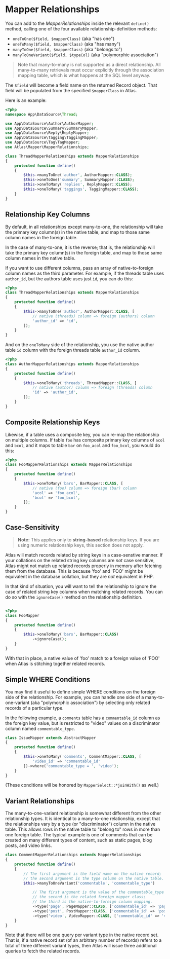 # Mapper Relationships

You can add to the _MapperRelationships_ inside the relevant `define()` method,
calling one of the four available relationship-definition methods:

- `oneToOne($field, $mapperClass)` (aka "has one")
- `oneToMany($field, $mapperClass)` (aka "has many")
- `manyToOne($field, $mapperClass)` (aka "belongs to")
- `manyToOneVariant($field, $typeCol)` (aka "polymorphic association")

> Note that many-to-many is not supported as a direct relationship. All
> many-to-many retrievals must occur explicitly through the association mapping
> table, which is what happens at the SQL level anyway.

The `$field` will become a field name on the returned Record object. That field
will be populated from the specified `$mapperClass` in Atlas.

Here is an example:

```php
<?php
namespace App\DataSource\Thread;

use App\DataSource\Author\AuthorMapper;
use App\DataSource\Summary\SummaryMapper;
use App\DataSource\Reply\ReplyMapper;
use App\DataSource\Tagging\TaggingMapper;
use App\DataSource\Tag\TagMapper;
use Atlas\Mapper\MapperRelationships;

class ThreadMapperRelationships extends MapperRelationships
{
    protected function define()
    {
        $this->manyToOne('author', AuthorMapper::CLASS);
        $this->oneToOne('summary', SummaryMapper::CLASS);
        $this->oneToMany('replies', ReplyMapper::CLASS);
        $this->oneToMany('taggings', TaggingMapper::CLASS);
    }
}
```

## Relationship Key Columns

By default, in all relationships except many-to-one, the relationship will take
the primary key column(s) in the native table, and map to those same column
names in the foreign table.

In the case of many-to-one, it is the reverse; that is, the relationship will
take the primary key column(s) in the foreign table, and map to those same
column names in the native table.

If you want to use different columns, pass an array of native-to-foreign column
names as the third parameter. For example, if the threads table uses
`author_id`, but the authors table uses just `id`, you can do this:

```php
<?php
class ThreadMapperRelationships extends MapperRelationships
{
    protected function define()
    {
        $this->manyToOne('author', AuthorMapper::CLASS, [
            // native (threads) column => foreign (authors) column
            'author_id' => 'id',
        ]);
    }
}

```
And on the `oneToMany` side of the relationship, you use the native author table
`id` column with the foreign threads table `author_id` column.

```php
<?php
class AuthorMapperRelationships extends MapperRelationships
{
    protected function define()
    {
        $this->oneToMany('threads', ThreadMapper::CLASS, [
            // native (author) column => foreign (threads) column
            'id' => 'author_id',
        ]);
    }
}
```

## Composite Relationship Keys

Likewise, if a table uses a composite key, you can re-map the relationship on
multiple columns. If table `foo` has composite primary key columns of `acol` and
`bcol`, and it maps to table `bar` on `foo_acol` and `foo_bcol`, you would do
this:

```php
<?php
class FooMapperRelationships extends MapperRelationships
{
    protected function define()
    {
        $this->oneToMany('bars', BarMapper::CLASS, [
            // native (foo) column => foreign (bar) column
            'acol' => 'foo_acol',
            'bcol' => 'foo_bcol',
        ]);
    }
}
```

## Case-Sensitivity

> **Note:**
  This applies only to **string-based** relationship keys. If you are
  using numeric relationship keys, this section does not apply.

Atlas will match records related by string keys in a case-senstive manner. If
your collations on the related string key columns are *not* case sensitive,
Atlas might not match up related records properly in memory after fetching them
from the database. This is because 'foo' and 'FOO' might be equivalent in the
database collation, but they are *not* equivalent in PHP.

In that kind of situation, you will want to tell the relationship to ignore the
case of related string key columns when matching related records. You can do so
with the `ignoreCase()` method on the relationship definition.

```php

<?php
class FooMapper
{
    protected function define()
    {
        $this->oneToMany('bars', BarMapper::CLASS)
            ->ignoreCase();
    }
}
```

With that in place, a native value of 'foo' match to a foreign value of 'FOO'
when Atlas is stitching together related records.

## Simple WHERE Conditions

You may find it useful to define simple WHERE conditions on the foreign side of
the relationship. For example, you can handle one side of a many-to-one-variant
(aka "polymorphic association") by selecting only related records of a
particular type.

In the following example, a `comments` table has a `commentable_id` column as
the foreign key value, but is restricted to "video" values on a discriminator
column named `commentable_type`.

```php
class IssueMapper extends AbstractMapper
{
    protected function define()
    {
        $this->oneToMany('comments', CommentMapper::CLASS, [
            'video_id' => 'commentable_id'
        ])->where('commentable_type = ', 'video');
    }
}
```

(These conditions will be honored by `MapperSelect::*joinWith()` as well.)

## Variant Relationships

The many-to-one-variant relationship is somewhat different from the other
relationship types. It is identical to a many-to-one relationship, except that
the relationships vary by a type (or "discriminator") column in the native
table. This allows rows in the native table to "belong to" rows in more than one
foreign table. The typical example is one of comments that can be created on
many different types of content, such as static pages, blog posts, and video
links.

```php
class CommentMapperRelationships extends MapperRelationships
{
    protected function define()
    {
        // The first argument is the field name on the native record;
        // the second argument is the type column on the native table.
        $this->manyToOneVariant('commentable', 'commentable_type')

            // The first argument is the value of the commentable_type column;
            // the second is the related foreign mapper class;
            // the third is the native-to-foreign column mapping.
            ->type('page', PageMapper::CLASS, ['commentable_id' => 'page_id'])
            ->type('post', PostMapper::CLASS, ['commentable_id' => 'post_id'])
            ->type('video', VideoMapper::CLASS, ['commentable_id' => 'video_id']);
    }
}
```

Note that there will be one query per variant type in the native record set.
That is, if a native record set (of an arbitrary number of records) refers to a
total of three different variant types, then Atlas will issue three additional
queries to fetch the related records.
